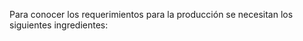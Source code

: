 Para conocer los requerimientos para la producción se necesitan los siguientes ingredientes:

<head>
    <title>Centered Retractable Table</title>
    <style>
        table {
            border-collapse: collapse;
            margin: 0 auto;
        }

        table, th, td {
            border: 1px solid black;
            text-align: center;
        }

        th, td {
            padding: 8px;
        }

        .toggle-content {
            display: none;
        }

        .toggle-button {
            cursor: pointer;
            text-decoration: underline;
        }
    </style>
    <script>
        function toggleContent(rowId) {
            var content = document.getElementById(rowId + '-content');
            var button = document.getElementById(rowId + '-button');
            if (content.style.display === 'none') {
                content.style.display = 'table-row';
                button.innerHTML = 'Hide';
            } else {
                content.style.display = 'none';
                button.innerHTML = 'Show';
            }
        }
    </script>
</head>
<body>
    <table>
        <tr>
            <th>Producto</th>
            <th>Cantidad por unidad</th>
            <th>Costo unitario</th>
        </tr>
        <tr>
            <td style="text-align: center" colspan="3">                
                <span id="row1-button" class="toggle-button" onclick="toggleContent('row1')">Show</span>
            </td>
        </tr>
        <tr id="row1-content" class="toggle-content">
            <td style="text-align: center">Harina</td>
            <td style="text-align: center">57.6 g</td>
            <td style="text-align: center">Row 1, Column 3</td>
        </tr>
        <tr>
            <td style="text-align: center" colspan="3">
                <span id="row2-button" class="toggle-button" onclick="toggleContent('row1')">Show</span>
            </td>
        </tr>
        <tr id="row2-content" class="toggle-content">
            <td style="text-align: center">Queso</td>
            <td style="text-align: center">28.8 g</td>
            <td style="text-align: center">Row 2, Column 3</td>
        </tr>
        <tr>
            <td style="text-align: center" colspan="3">
                <span id="row3-button" class="toggle-button" onclick="toggleContent('row1')">Show</span>
            </td>
        </tr>
        </tr>
        <tr id="row3-content" class="toggle-content">
            <td>Azucar</td>
            <td>3.2 g</td>
            <td>Row 3, Column 3</td>
        </tr>
        <tr>
            <tr>
            <td style="text-align: center" colspan="3">
                <span id="row7-button" class="toggle-button" onclick="toggleContent('row1')">Show</span>
            </td>
        </tr>
        <tr id="row8-content" class="toggle-content">
            <td>Sal</td>
            <td>1.6 g</td>
            <td>Row 4, Column 3</td>
        </tr>
        <tr>
            <tr>
            <td style="text-align: center" colspan="3">
                <span id="row9-button" class="toggle-button" onclick="toggleContent('row1')">Show</span>
            </td>
        </tr>
        </tr>
        <tr id="row10-content" class="toggle-content">
            <td>Mantequilla</td>
            <td>12.8 g</td>
            <td>Row 4, Column 3</td>
        </tr>
        <tr>
            <tr>
            <td style="text-align: center" colspan="3">
                <span id="row11-button" class="toggle-button" onclick="toggleContent('row1')">Show</span>
            </td>
        </tr>
        </tr>
        <tr id="row12-content" class="toggle-content">
            <td>Agua</td>
            <td>56 ml</td>
            <td>Row 4, Column 3</td>

El costo promedio de la arepa es 2500 COP. El costo de la materia prima diario es en total de:






